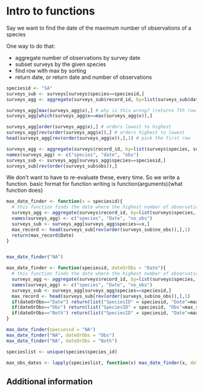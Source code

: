 Intro to functions
======================================
  
Say we want to find the date of the maximum number of observations of a species

One way to do that:

* aggregate number of observations by survey date
* subset surveys by the given species
* find row with max by sorting
* return date, or return date and number of observations 

``` r
speciesid <- "SA"
surveys_sub <- surveys[surveys$species==speciesid,]
surveys_agg <- aggregate(surveys_sub$record_id, by=list(surveys_sub$date), function(x) length(x))

surveys_agg[max(surveys_agg$x),] # why is this wrong? (returns 7th row)
surveys_agg[which(surveys_agg$x==max(surveys_agg$x)),]
``` 

``` r
surveys_agg[order(surveys_agg$x),] # orders lowest to highest
surveys_agg[rev(order(surveys_agg$x)),] # orders highest to lowest
head(surveys_agg[rev(order(surveys_agg$x)),],1) # pick the first row

surveys_agg <- aggregate(surveys$record_id, by=list(surveys$species, surveys$date), function(x) length(x))
names(surveys_agg) <- c("species", "date", "obs")
surveys_sub <- surveys_agg[surveys_agg$species==speciesid,]
surveys_sub[rev(order(surveys_sub$obs)),]
``` 

We don't want to have to re-evaluate these, every time. So we write a function. basic format for function writing is function(arguments){what function does}

``` r
max_date_finder <- function(x = speciesid){
  # this function finds the date where the highest number of observations were made of the given species
  surveys_agg <- aggregate(surveys$record_id, by=list(surveys$species, surveys$date), function(x) length(x))
  names(surveys_agg) <- c("species", "Date", "no_obs")
  surveys_sub <- surveys_agg[surveys_agg$species==x,]
  max_record <- head(surveys_sub[rev(order(surveys_sub$no_obs)),],1)
  return(max_record$Date)
}


max_date_finder("NA")

max_date_finder <- function(speciesid, dateOrObs = "Date"){
  # this function finds the date where the highest number of observations were made of the given species
  surveys_agg <- aggregate(surveys$record_id, by=list(surveys$species, surveys$date), function(x) length(x))
  names(surveys_agg) <- c("species", "Date", "no_obs")
  surveys_sub <- surveys_agg[surveys_agg$species==speciesid,]
  max_record <- head(surveys_sub[rev(order(surveys_sub$no_obs)),],1)
  if(dateOrObs=="Date") return(list("SpeciesID" = speciesid, "Date"=max_record$Date))
  if(dateOrObs=="Obs") return(list("SpeciesID" = speciesid, "Obs"=max_record$no_obs))
  if(dateOrObs=="Both") return(list("SpeciesID" = speciesid, "Date"=max_record$Date, "Obs"=max_record$no_obs))
}

max_date_finder(speciesid = "NA")
max_date_finder("NA", dateOrObs = "Obs")
max_date_finder("NA", dateOrObs = "Both")

specieslist <- unique(species$species_id)

max_obs_dates <- lapply(specieslist, function(x) max_date_finder(x, dateOrObs = "Both"))

``` 

Additional information
----------------------

